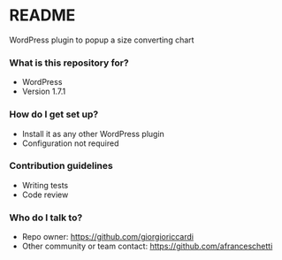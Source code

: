 # README #

WordPress plugin to popup a size converting chart

### What is this repository for? ###

* WordPress
* Version 1.7.1

### How do I get set up? ###

* Install it as any other WordPress plugin
* Configuration not required

### Contribution guidelines ###

* Writing tests
* Code review

### Who do I talk to? ###

* Repo owner: https://github.com/giorgioriccardi
* Other community or team contact: https://github.com/afranceschetti